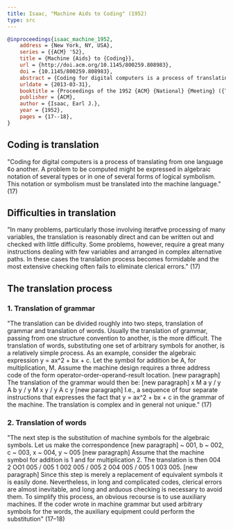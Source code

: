 ```yaml
---
title: Isaac, "Machine Aids to Coding" (1952)
type: src
---
```


```bibtex
@inproceedings{isaac_machine_1952,
	address = {New York, NY, USA},
	series = {{ACM} '52},
	title = {Machine {Aids} to {Coding}},
	url = {http://doi.acm.org/10.1145/800259.808983},
	doi = {10.1145/800259.808983},
	abstract = {Coding for digital computers is a process of translating from one language to another. A problem to be computed might be expressed in algebraic notation of several types or in one of several forms of logical symbolism. This notation or symbolism must be translated into the machine language. In many problems, particularly those involving iterative processing of many variables, the translation is reasonably direct and can be written out and checked with little difficulty. Some problems, however, require a great many instructions dealing with few variables and arranged in complex alternative paths. In these cases the translation process becomes formidable and the most extensive checking often fails to eliminate clerical errors.},
	urldate = {2013-03-31},
	booktitle = {Proceedings of the 1952 {ACM} {National} {Meeting} ({Toronto})},
	publisher = {ACM},
	author = {Isaac, Earl J.},
	year = {1952},
	pages = {17--18},
}
```

## Coding is translation

"Coding for digital computers is a process of translating from one language ¢o another. A problem to be computed might be expressed in algebraic notation of several types or in one of several forms of logical symbolism. This notation or symbolism must be translated into the machine language." (17)

## Difficulties in translation

"In many problems, particularly those involving iteratfve processing of many variables, the translation is reasonably direct and can be written out and checked with little difficulty. Some problems, however, require a great many instructions dealing with few variables and arranged in complex alternative paths. In these cases the translation process becomes formidable and the most extensive checking often fails to eliminate clerical errors." (17)

## The translation process

### 1. Translation of grammar

"The translation can be divided roughly into two steps, translation of grammar and translation of words. Usually the translation of grammar, passing from one structure convention to another, is the more difficult. The translation of words, substituting one set of arbitrary symbols for another, is a relatively simple process. As an example, consider the algebraic expression y = ax^2 + bx + c. Let the symbol for addition be A, for multiplication, M. Assume the machine design requires a three address code of the form operator-order-operand-result location. [new paragraph] The translation of the grammar would then be: [new paragraph] x M a y / y A b y / y M x y / y A c y [new paragraph] I.e., a sequence of four separate instructions that expresses the fact that y = ax^2 + bx + c in the grammar of the machine. The translation is complex and in general not unique." (17)

### 2. Translation of words

"The next step is the substitution of machine symbols for the algebraic symbols. Let us make the correspondence [new paragraph]  ~ 001, b ~ 002, c ~ 003, x ~ 004, y ~ 005 [new paragraph] Assume that the machine symbol for addition is 1 and for multiplication 2. The translation is then 004 2 OO1 005 / 005 1 002 005 / 005 2 004 005 / 005 1 003 005. [new paragraph] Since this step is merely a replacement of equivalent symbols it is easily done. Nevertheless, in long and complicated codes, clerical errors are almost inevitable, and long and arduous checking is necessary to avoid them. To simplify this process, an obvious recourse is to use auxiliary machines. If the coder wrote in machine grammar but used arbitrary symbols for the words, the auxiliary equipment could perform the substitution" (17–18)
